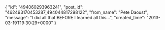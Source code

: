  {
   "id": "494060293963241",
   "post_id": "462493170453287_494044817298122",
   "from_name": "Pete Daoust",
   "message": "I did all that BEFORE I learned all this...",
   "created_time": "2013-03-19T19:30:29+0000"
 }
